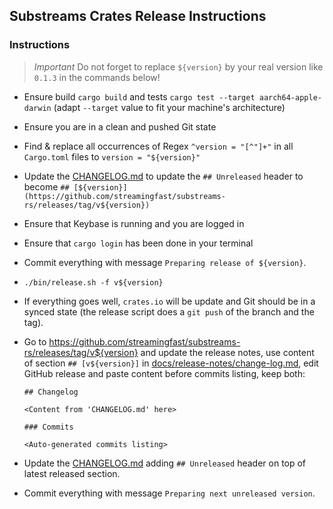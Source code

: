 ## Substreams Crates Release Instructions

### Instructions

> *Important* Do not forget to replace `${version}` by your real version like `0.1.3` in the commands below!

- Ensure build `cargo build` and tests `cargo test --target aarch64-apple-darwin` (adapt `--target` value to fit your machine's architecture)
- Ensure you are in a clean and pushed Git state
- Find & replace all occurrences of Regex `^version = "[^"]+"` in all `Cargo.toml` files to `version = "${version}"`
- Update the [CHANGELOG.md](CHANGELOG.md) to update the `## Unreleased` header to become `## [${version}](https://github.com/streamingfast/substreams-rs/releases/tag/v${version})`
- Ensure that Keybase is running and you are logged in
- Ensure that `cargo login` has been done in your terminal
- Commit everything with message `Preparing release of ${version}`.
- `./bin/release.sh -f v${version}`
- If everything goes well, `crates.io` will be update and Git should be in a synced state (the release script does a `git push` of the branch and the tag).
- Go to https://github.com/streamingfast/substreams-rs/releases/tag/v${version} and update the release notes, use content of section `## [v${version}]` in [docs/release-notes/change-log.md](../docs/release-notes/change-log.md), edit GitHub release and paste content before commits listing, keep both:

  ```
  ## Changelog

  <Content from 'CHANGELOG.md' here>

  ### Commits

  <Auto-generated commits listing>
  ```

- Update the [CHANGELOG.md](CHANGELOG.md) adding `## Unreleased` header on top of latest released section.
- Commit everything with message `Preparing next unreleased version`.

